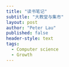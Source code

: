 ```yaml
---
title: "读书笔记"
subtitle: "大教堂与集市"
layout: post
author: "Peter Lau"
published: false
header-style: text
tags:
  - Computer science
  - Growth
---
```

